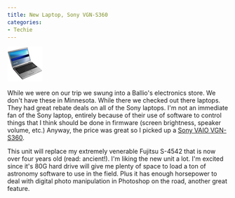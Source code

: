 ```yaml
---
title: New Laptop, Sony VGN-S360
categories:
- Techie
---
```


![](/assets/posts/2005/o_VGNS360P.jpg)


While we were on our trip we swung into a Ballio's electronics store. We don't have these in Minnesota. While there we checked out there laptops. They had great rebate deals on all of the Sony laptops. I'm not an immediate fan of the Sony laptop, entirely because of their use of software to control things that I think should be done in firmware (screen brightness, speaker volume, etc.) Anyway, the price was great so I picked up a [Sony VAIO VGN-S360](http://www.sonystyle.com/is-bin/INTERSHOP.enfinity/eCS/Store/en/-/USD/SY_DisplayProductInformation-Start?ProductSKU=VGNS360&Dept=computers&CategoryName=cpu_VAIONotebookComputers_SSeries#).

This unit will replace my extremely venerable Fujitsu S-4542 that is now over four years old (read: ancient!). I'm liking the new unit a lot. I'm excited since it's 80G hard drive will give me plenty of space to load a ton of astronomy software to use in the field. Plus it has enough horsepower to deal with digital photo manipulation in Photoshop on the road, another great feature.
